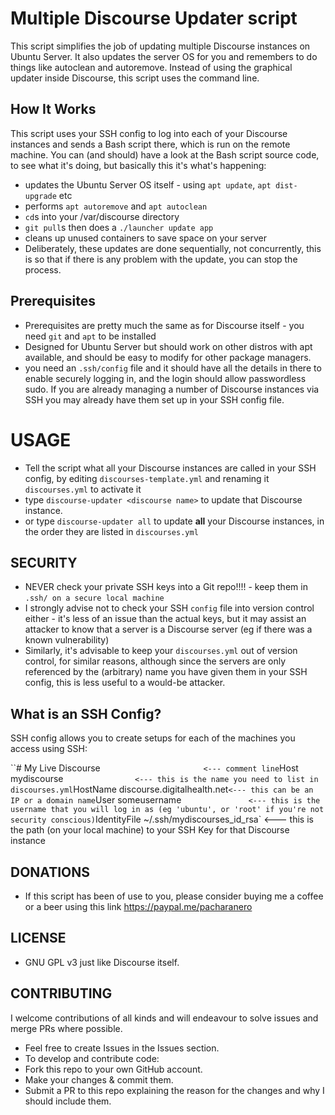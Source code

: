 # Multiple Discourse Updater script

This script simplifies the job of updating multiple Discourse instances on Ubuntu Server.
It also updates the server OS for you and remembers to do things like autoclean and autoremove.
Instead of using the graphical updater inside Discourse, this script uses the command line.

## How It Works
This script uses your SSH config to log into each of your Discourse instances and sends a Bash script there, which is run on the remote machine. You can (and should) have a look at the Bash script source code, to see what it's doing, but basically this it's what's happening:
* updates the Ubuntu Server OS itself - using `apt update`, `apt dist-upgrade` etc
* performs `apt autoremove` and `apt autoclean`
* `cd`s into your /var/discourse directory
* `git pull`s then does a `./launcher update app`
* cleans up unused containers to save space on your server
* Deliberately, these updates are done sequentially, not concurrently, this is so that if there is any problem with the update, you can stop the process.

## Prerequisites
* Prerequisites are pretty much the same as for Discourse itself - you need `git` and `apt` to be installed
* Designed for Ubuntu Server but should work on other distros with apt available, and should be easy to modify for other package managers.
* you need an `.ssh/config` file and it should have all the details in there to enable securely logging in, and the login should allow passwordless sudo. If you are already managing a number of Discourse instances via SSH you may already have them set up in your SSH config file.

# USAGE
* Tell the script what all your Discourse instances are called in your SSH config, by editing `discourses-template.yml` and renaming it `discourses.yml` to activate it
* type `discourse-updater <discourse name>` to update that Discourse instance.
* or type `discourse-updater all` to update **all** your Discourse instances, in the order they are listed in `discourses.yml`



## SECURITY
* NEVER check your private SSH keys into a Git repo!!!! - keep them in `.ssh/ on a secure local machine`
* I strongly advise not to check your SSH `config` file into version control either - it's less of an issue than the actual keys, but it may assist an attacker to know that a server is a Discourse server (eg if there was a known vulnerability)
* Similarly, it's advisable to keep your `discourses.yml` out of version control, for similar reasons, although since the servers are only referenced by the (arbitrary) name you have given them in your SSH config, this is less useful to a would-be attacker.

## What is an SSH Config?
SSH config allows you to create setups for each of the machines you access using SSH:

``# My Live Discourse`                        <--- comment line
`Host            mydiscourse`                 <--- this is the name you need to list in discourses.yml
`HostName        discourse.digitalhealth.net` <--- this can be an IP or a domain name
`User            someusername`                <--- this is the username that you will log in as (eg 'ubuntu', or 'root' if you're not security conscious)
`IdentityFile    ~/.ssh/mydiscourses_id_rsa`  <--- this is the path (on your local machine) to your SSH Key for that Discourse instance

## DONATIONS
* If this script has been of use to you, please consider buying me a coffee or a beer using this link https://paypal.me/pacharanero

## LICENSE
* GNU GPL v3 just like Discourse itself.

## CONTRIBUTING
I welcome contributions of all kinds and will endeavour to solve issues and merge PRs where possible.
* Feel free to create Issues in the Issues section.
* To develop and contribute code:
* Fork this repo to your own GitHub account.
* Make your changes & commit them.
* Submit a PR to this repo explaining the reason for the changes and why I should include them.
